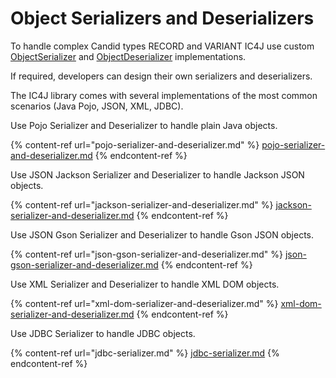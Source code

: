 # Object Serializers and Deserializers

To handle complex Candid types RECORD and VARIANT IC4J use custom [ObjectSerializer](https://github.com/ic4j/ic4j-candid/blob/master/src/main/java/org/ic4j/candid/ObjectSerializer.java) and [ObjectDeserializer](https://github.com/ic4j/ic4j-candid/blob/master/src/main/java/org/ic4j/candid/ObjectDeserializer.java) implementations.&#x20;

If required, developers can design their own serializers and deserializers.&#x20;

The IC4J library comes with several implementations of the most common scenarios (Java Pojo, JSON, XML, JDBC).

Use Pojo Serializer and Deserializer to handle plain Java objects.

{% content-ref url="pojo-serializer-and-deserializer.md" %}
[pojo-serializer-and-deserializer.md](pojo-serializer-and-deserializer.md)
{% endcontent-ref %}

Use JSON Jackson Serializer and Deserializer to handle Jackson JSON objects.

{% content-ref url="jackson-serializer-and-deserializer.md" %}
[jackson-serializer-and-deserializer.md](jackson-serializer-and-deserializer.md)
{% endcontent-ref %}

Use JSON Gson Serializer and Deserializer to handle Gson JSON objects.

{% content-ref url="json-gson-serializer-and-deserializer.md" %}
[json-gson-serializer-and-deserializer.md](json-gson-serializer-and-deserializer.md)
{% endcontent-ref %}

Use XML Serializer and Deserializer to handle XML DOM objects.

{% content-ref url="xml-dom-serializer-and-deserializer.md" %}
[xml-dom-serializer-and-deserializer.md](xml-dom-serializer-and-deserializer.md)
{% endcontent-ref %}

Use JDBC Serializer to handle JDBC objects.

{% content-ref url="jdbc-serializer.md" %}
[jdbc-serializer.md](jdbc-serializer.md)
{% endcontent-ref %}
